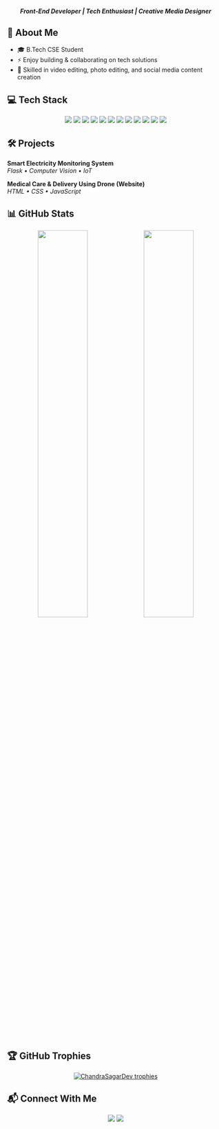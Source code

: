 <h4 align="center">
  <em> Front-End Developer | Tech Enthusiast | Creative Media Designer</em>
</h4>


## 🚀 About Me

- 🎓 B.Tech CSE Student    
- ⚡ Enjoy building & collaborating on tech solutions  
- 🎨 Skilled in video editing, photo editing, and social media content creation  

## 💻 Tech Stack

<p align="center">
  <img src="https://img.shields.io/badge/C-%2300599C.svg?style=for-the-badge&logo=c&logoColor=white"/>
  <img src="https://img.shields.io/badge/Java-%23ED8B00.svg?style=for-the-badge&logo=openjdk&logoColor=white"/>
  <img src="https://img.shields.io/badge/Python-3670A0?style=for-the-badge&logo=python&logoColor=ffdd54"/>
  <img src="https://img.shields.io/badge/HTML5-%23E34F26.svg?style=for-the-badge&logo=html5&logoColor=white"/>
  <img src="https://img.shields.io/badge/CSS3-%231572B6.svg?style=for-the-badge&logo=css3&logoColor=white"/>
  <img src="https://img.shields.io/badge/JavaScript-%23323330.svg?style=for-the-badge&logo=javascript&logoColor=%23F7DF1E"/>
  <img src="https://img.shields.io/badge/Bootstrap-%238511FA.svg?style=for-the-badge&logo=bootstrap&logoColor=white"/>
  <img src="https://img.shields.io/badge/MySQL-4479A1.svg?style=for-the-badge&logo=mysql&logoColor=white"/>
  <img src="https://img.shields.io/badge/Git-F05032.svg?style=for-the-badge&logo=git&logoColor=white"/>
  <img src="https://img.shields.io/badge/VS%20Code-007ACC.svg?style=for-the-badge&logo=visual-studio-code&logoColor=white"/>
  <img src="https://img.shields.io/badge/Microsoft%20PowerPoint-B7472A.svg?style=for-the-badge&logo=microsoft-powerpoint&logoColor=white"/>
  <img src="https://img.shields.io/badge/Adobe%20Lightroom-31A8FF.svg?style=for-the-badge&logo=adobe-lightroom&logoColor=white"/>
</p>

## 🛠️ Projects

**Smart Electricity Monitoring System**  
*Flask • Computer Vision • IoT*  

**Medical Care & Delivery Using Drone (Website)**  
*HTML • CSS • JavaScript*

## 📊 GitHub Stats

<p align="center">
  <img src="https://github-readme-stats.vercel.app/api?username=ChandraSagarDev&show_icons=true&theme=react&hide_border=true&cache_seconds=1800" width="48%" />
  <img src="https://github-readme-stats.vercel.app/api/top-langs/?username=ChandraSagarDev&layout=compact&theme=react&hide_border=true" width="48%" />
</p>

## 🏆 GitHub Trophies

<p align="center">
  <a href="https://github-profile-trophy.vercel.app/?username=ChandraSagarDev&theme=radical&row=1&column=6&cache_seconds=1800">
    <img src="https://github-profile-trophy.vercel.app/?username=ChandraSagarDev&theme=radical&row=1&column=6" alt="ChandraSagarDev trophies"/>
  </a>
</p>

## 📬 Connect With Me

<p align="center">
  <a href="https://www.linkedin.com/in/chandra-sagar-dev"><img src="https://img.shields.io/badge/LinkedIn-%230A66C2.svg?style=for-the-badge&logo=linkedin&logoColor=white"/></a>
  <a href="https://chandrasagardev.github.io/portfolio"><img src="https://img.shields.io/badge/Portfolio-%23000000.svg?style=for-the-badge&logo=About.me&logoColor=white"/></a>
</p>
